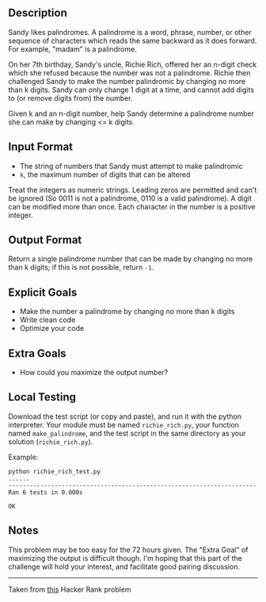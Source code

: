 Description
----

Sandy likes palindromes. A palindrome is a word, phrase, number, or other sequence of characters which reads the same backward as it does forward. For example, "madam" is a palindrome.

On her 7th birthday, Sandy's uncle, Richie Rich, offered her an n-digit check which she refused because the number was not a palindrome. Richie then challenged Sandy to make the number palindromic by changing no more than k digits. Sandy can only change 1 digit at a time, and cannot add digits to (or remove digits from) the number.

Given k and an n-digit number, help Sandy determine a palindrome number she can make by changing <= k digits.

Input Format
----

- The string of numbers that Sandy must attempt to make palindromic
- `k`, the maximum number of digits that can be altered

Treat the integers as numeric strings. Leading zeros are permitted and can't be ignored (So 0011 is not a palindrome, 0110 is a valid palindrome). A digit can be modified more than once. Each character in the number is a positive integer.


Output Format
----

Return a single palindrome number that can be made by changing no more than k digits; if this is not possible, return `-1`.


Explicit Goals
----

- Make the number a palindrome by changing no more than k digits
- Write clean code
- Optimize your code

Extra Goals
----

- How could you maximize the output number?


Local Testing
----

Download the test script (or copy and paste), and run it with the python interpreter. Your module must be named `richie_rich.py`, your function named `make_palindrome`, and the test script in the same directory as your solution (`richie_rich.py`).

Example:

```
python richie_rich_test.py 
......
----------------------------------------------------------------------
Ran 6 tests in 0.000s

OK
```


Notes
----

This problem may be too easy for the 72 hours given. The "Extra Goal" of maximizing the output is difficult though. I'm hoping that this part of the challenge will hold your interest, and facilitate good pairing discussion.


----

Taken from [this](https://www.hackerrank.com/challenges/richie-rich) Hacker Rank problem
